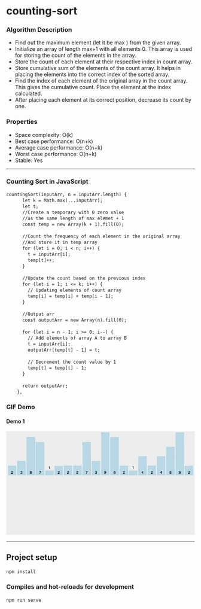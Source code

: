 # counting-sort

### Algorithm Description
- Find out the maximum element (let it be max ) from the given array. 
- Initialize an array of length max+1 with all elements 0. This array is used for storing the count of the elements in the array.
- Store the count of each element at their respective index in count array. 
- Store cumulative sum of the elements of the count array. It helps in placing the elements into the correct index of the sorted array.
- Find the index of each element of the original array in the count array. This gives the cumulative count. Place the element at the index calculated.
- After placing each element at its correct position, decrease its count by one.

### Properties
- Space complexity: O(k)
- Best case performance: O(n+k)
- Average case performance: O(n+k)
- Worst case performance: O(n+k)
- Stable: Yes

---

### Counting Sort in JavaScript

```
countingSort(inputArr, n = inputArr.length) {
      let k = Math.max(...inputArr);
      let t;
      //Create a temporary with 0 zero value
      //as the same length of max elemet + 1
      const temp = new Array(k + 1).fill(0);

      //Count the frequency of each element in the original array
      //And store it in temp array
      for (let i = 0; i < n; i++) {
        t = inputArr[i];
        temp[t]++;
      }

      //Update the count based on the previous index
      for (let i = 1; i <= k; i++) {
        // Updating elements of count array
        temp[i] = temp[i] + temp[i - 1];
      }

      //Output arr
      const outputArr = new Array(n).fill(0);

      for (let i = n - 1; i >= 0; i--) {
        // Add elements of array A to array B
        t = inputArr[i];
        outputArr[temp[t] - 1] = t;

        // Decrement the count value by 1
        temp[t] = temp[t] - 1;
      }

      return outputArr;
    },
```
### GIF Demo

#### Demo 1

<img src="https://github.com/AlanTeeWeiLoon/10BestSortingAlgorithms/blob/main/counting-sort/public/Images/Counting-Sort.gif" />

---

## Project setup
```
npm install
```

### Compiles and hot-reloads for development
```
npm run serve
```
